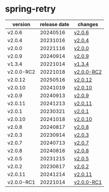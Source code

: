# spring-retry	


|version|release date|changes|
|---|---|---|
|v2.0.6|20240516|[v2.0.6](./v2.0.6-20240516.md)|
|v2.0.4|20231016|[v2.0.4](./v2.0.4-20231016.md)|
|v2.0.0|20221116|[v2.0.0](./v2.0.0-20221116.md)|
|v2.0.9|20240914|[v2.0.9](./v2.0.9-20240914.md)|
|v1.3.4|20221014|[v1.3.4](./v1.3.4-20221014.md)|
|v2.0.0-RC2|20221018|[v2.0.0-RC2](./v2.0.0-RC2-20221018.md)|
|v2.0.12|20250516|[v2.0.12](./v2.0.12-20250516.md)|
|v2.0.10|20241019|[v2.0.10](./v2.0.10-20241019.md)|
|v2.0.9|20240913|[v2.0.9](./v2.0.9-20240913.md)|
|v2.0.11|20241213|[v2.0.11](./v2.0.11-20241213.md)|
|v2.0.1|20230321|[v2.0.1](./v2.0.1-20230321.md)|
|v2.0.10|20241018|[v2.0.10](./v2.0.10-20241018.md)|
|v2.0.8|20240817|[v2.0.8](./v2.0.8-20240817.md)|
|v2.0.3|20230914|[v2.0.3](./v2.0.3-20230914.md)|
|v2.0.7|20240713|[v2.0.7](./v2.0.7-20240713.md)|
|v2.0.8|20240816|[v2.0.8](./v2.0.8-20240816.md)|
|v2.0.5|20231215|[v2.0.5](./v2.0.5-20231215.md)|
|v2.0.2|20230617|[v2.0.2](./v2.0.2-20230617.md)|
|v2.0.11|20241214|[v2.0.11](./v2.0.11-20241214.md)|
|v2.0.0-RC1|20221014|[v2.0.0-RC1](./v2.0.0-RC1-20221014.md)|
